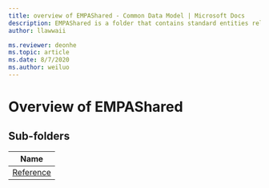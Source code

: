 ```yaml
---
title: overview of EMPAShared - Common Data Model | Microsoft Docs
description: EMPAShared is a folder that contains standard entities related to the Common Data Model.
author: llawwaii

ms.reviewer: deonhe
ms.topic: article
ms.date: 8/7/2020
ms.author: weiluo
---
```


# Overview of EMPAShared


## Sub-folders

|Name|
|---|
|[Reference](Reference/overview.md)|




